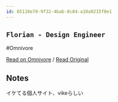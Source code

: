 ```yaml
---
id: 65110e70-9f32-4bab-8c84-a10a9215f0e1
---
```


## `Florian - Design Engineer`
#Omnivore

[Read on Omnivore](https://omnivore.app/me/florian-design-engineer-18ff22e0cee) / [Read Original](https://floriankiem.com)

## Notes

イケてる個人サイト、vikeらしい


